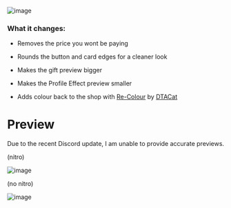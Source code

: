![image](https://github.com/TrellTrell/Shop-Tweaks-Reimagined/assets/149860492/b51b12b4-8b90-4874-9ca5-20aa8240fc8b)

### What it changes:

- Removes the price you wont be paying

- Rounds the button and card edges for a cleaner look

- Makes the gift preview bigger

- Makes the Profile Effect preview smaller

- Adds colour back to the shop with [Re-Colour](https://github.com/DTACat/Re-Colour) by [DTACat](https://github.com/DTACat)

# Preview
Due to the recent Discord update, I am unable to provide accurate previews.

(nitro)

![image](https://github.com/TrellTrell/Shop-Tweaks-Reimagined/assets/149860492/c672f058-3f5d-4a44-b5a3-32128e3f3f41)

(no nitro)

![image](https://github.com/TrellTrell/Shop-Tweaks-Reimagined/assets/149860492/304ea560-ca1c-41d8-b4af-f138ec39488e)
